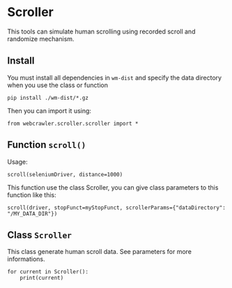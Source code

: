 
# Scroller

This tools can simulate human scrolling using recorded scroll and randomize mechanism.

## Install

You must install all dependencies in `wm-dist` and specify the data directory when you use the class or function

    pip install ./wm-dist/*.gz

Then you can import it using:

    from webcrawler.scroller.scroller import *

## Function `scroll()`

Usage:

    scroll(seleniumDriver, distance=1000)

This function use the class Scroller, you can give class parameters to this function like this:

    scroll(driver, stopFunct=myStopFunct, scrollerParams={"dataDirectory": "/MY_DATA_DIR"})

## Class `Scroller`

This class generate human scroll data. See parameters for more informations.

    for current in Scroller():
        print(current)